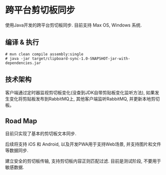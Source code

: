 # 跨平台剪切板同步

使用Java开发的跨平台剪切板同步. 目前支持 Max OS, Windows 系统.

## 编译 & 执行

```base
# mvn clean compile assembly:single
# java -jar target/clipboard-sync-1.0-SNAPSHOT-jar-with-dependencies.jar
```

## 技术架构

客户端通过定时器监视剪切板变化(没查到JDK自带剪贴板变化监听方法), 如果发生变化将剪贴板发布到RabbitMQ上, 其他客户端监听RabbitMQ, 并更新本地剪切板。

## Road Map

目前只实现了基本的剪切板文本同步.

后续将支持 iOS 和 Android, 以及开发PWA用于支持Web场景, 并支持图片和文件等数据同步.

建立安全的剪切板传输, 支持剪切板内容正则匹配过滤. 目前是测试阶段, 不要用于敏感数据.

